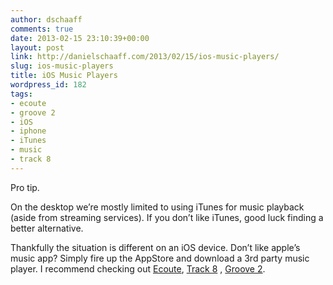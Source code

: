 ```yaml
---
author: dschaaff
comments: true
date: 2013-02-15 23:10:39+00:00
layout: post
link: http://danielschaaff.com/2013/02/15/ios-music-players/
slug: ios-music-players
title: iOS Music Players
wordpress_id: 182
tags:
- ecoute
- groove 2
- iOS
- iphone
- iTunes
- music
- track 8
---
```


Pro tip.




On the desktop we’re mostly limited to using iTunes for music playback (aside from streaming services). If you don’t like iTunes, good luck finding a better alternative.




Thankfully the situation is different on an iOS device. Don’t like apple’s music app? Simply fire up the AppStore and download a 3rd party music player. I recommend checking out [Ecoute](http://ecouteapp.com/ecouteios/), [Track 8](http://enderlabs.com/track-8) , [Groove 2](http://www.zikeragroove.com/).

